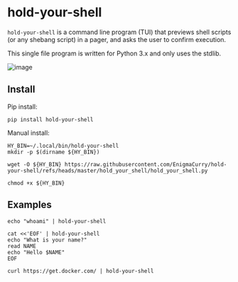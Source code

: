 # hold-your-shell

`hold-your-shell` is a command line program (TUI) that previews shell
scripts (or any shebang script) in a pager, and asks the user to
confirm execution.

This single file program is written for Python 3.x and only uses the
stdlib.

![image](https://github.com/user-attachments/assets/2f0c2411-1de6-48ef-a1e2-b4984367e558)

## Install

Pip install:

```
pip install hold-your-shell
```

Manual install:

```
HY_BIN=~/.local/bin/hold-your-shell
mkdir -p $(dirname ${HY_BIN})

wget -O ${HY_BIN} https://raw.githubusercontent.com/EnigmaCurry/hold-your-shell/refs/heads/master/hold_your_shell/hold_your_shell.py

chmod +x ${HY_BIN}
```

## Examples

```
echo "whoami" | hold-your-shell
```

```
cat <<'EOF' | hold-your-shell
echo "What is your name?"
read NAME
echo "Hello $NAME"
EOF
```

```
curl https://get.docker.com/ | hold-your-shell
```
